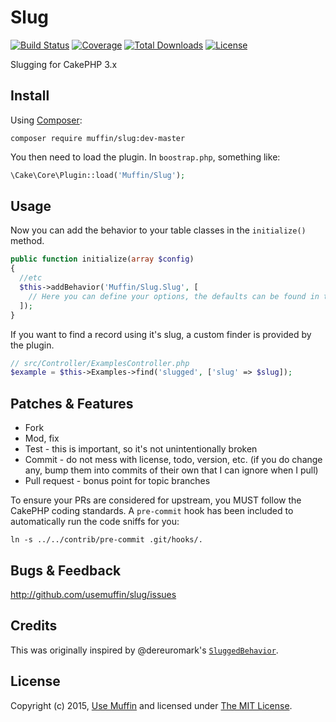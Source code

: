 # Slug

[![Build Status](https://img.shields.io/travis/UseMuffin/Slug/master.svg?style=flat-square)](https://travis-ci.org/UseMuffin/Slug)
[![Coverage](https://img.shields.io/coveralls/UseMuffin/Slug/master.svg?style=flat-square)](https://coveralls.io/r/UseMuffin/Slug)
[![Total Downloads](https://img.shields.io/packagist/dt/muffin/slug.svg?style=flat-square)](https://packagist.org/packages/muffin/slug)
[![License](https://img.shields.io/badge/license-MIT-blue.svg?style=flat-square)](LICENSE)

Slugging for CakePHP 3.x

## Install

Using [Composer][composer]:

```
composer require muffin/slug:dev-master
```

You then need to load the plugin. In `boostrap.php`, something like:

```php
\Cake\Core\Plugin::load('Muffin/Slug');
```

## Usage
Now you can add the behavior to your table classes in the `initialize()` method.

```php
public function initialize(array $config)
{
  //etc
  $this->addBehavior('Muffin/Slug.Slug', [
    // Here you can define your options, the defaults can be found in the behaviours $_defaultConfig
  ]);
}
```

If you want to find a record using it's slug, a custom finder is provided by the plugin.

```php
// src/Controller/ExamplesController.php
$example = $this->Examples->find('slugged', ['slug' => $slug]);
```

## Patches & Features

* Fork
* Mod, fix
* Test - this is important, so it's not unintentionally broken
* Commit - do not mess with license, todo, version, etc. (if you do change any, bump them into commits of
their own that I can ignore when I pull)
* Pull request - bonus point for topic branches

To ensure your PRs are considered for upstream, you MUST follow the CakePHP coding standards. A `pre-commit`
hook has been included to automatically run the code sniffs for you:

```
ln -s ../../contrib/pre-commit .git/hooks/.
```

## Bugs & Feedback

http://github.com/usemuffin/slug/issues

## Credits

This was originally inspired by @dereuromark's [`SluggedBehavior`](https://github.com/dereuromark/cakephp-tools/blob/cake3/src/Model/Behavior/SluggedBehavior.php).

## License

Copyright (c) 2015, [Use Muffin][muffin] and licensed under [The MIT License][mit].

[cakephp]:http://cakephp.org
[composer]:http://getcomposer.org
[mit]:http://www.opensource.org/licenses/mit-license.php
[muffin]:http://usemuffin.com
